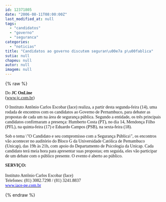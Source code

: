 ```yaml
---
id: 12371805
date: "2006-08-11T08:00:00Z"
last_modified_at: null
tags:
  - "candidatos"
  - "governo"
  - "seguranca"
categories:
  - "noticias"
title: "Candidatos ao governo discutem seguran\u00e7a p\u00fablica"
sutia: null
chapeu: null
autor: null
imagem: null
---
```

{% raw %}
<p><P><FONT face=Verdana>Do<STRONG> JC OnLine<BR></STRONG>(<A href=\"https://www.jc.com.br\">www.jc.com.br</A>)</FONT></P></p>
<p><P><FONT face=Verdana>O Instituto Antônio Carlos Escobar (Iace) realiza, a partir desta segunda-feira (14), uma rodada de encontros com os candidatos ao Governo de Pernambuco, para debater as propostas de cada um na área de segurança pública. Segundo a entidade, os três principais candidatos confirmaram a presença: Humberto Costa (PT), no dia 14, Mendonça Filho (PFL), na quinta-feira (17) e Eduardo Campos (PSB), na sexta-feira (18).</FONT></P></p>
<p><P><FONT face=Verdana></FONT></P></p>
<p><P><FONT face=Verdana>Sob o tema \"O Candidato e seu compromisso com a Segurança Pública\", os encontros vão acontecer no auditório do Bloco G da Universidade Católica de Pernambuco (Unicap), das 19h às 21h, com apoio do Departamento de Psicologia da Unicap. Cada candidato terá meia hora para apresentar suas propostas; em seguida, eles vão participar de um debate com o público presente. O evento é aberto ao público.</FONT></P><B></p>
<p><P><FONT face=Verdana>SERVIÇO:<BR></FONT></B><BR><FONT face=Verdana>Instituto Antônio Carlos Escobar (Iace)<BR>Telefones: (81) 3082.7298 / (81) 3241.8837 <BR></FONT><A href=\"https://www.iace-pe.com.br/\"><U><FONT color=#0000ff><FONT face=Verdana>www.iace-pe.com.br</FONT></U></FONT></A></P> </p>
{% endraw %}